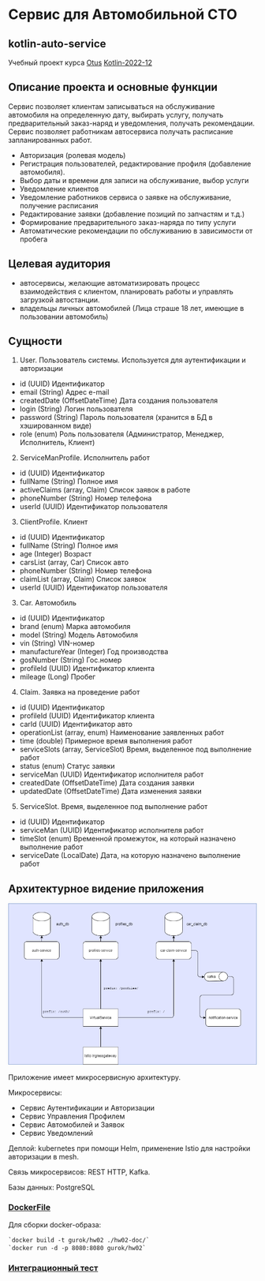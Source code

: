# Сервис для Автомобильной СТО
## kotlin-auto-service
Учебный проект курса [Otus](https://otus.ru) [Kotlin-2022-12](https://otus.ru/lessons/kotlin/)

## Описание проекта и основные функции
Сервис позволяет клиентам записываться на обслуживание автомобиля на определенную дату,
выбирать услугу, получать предварительный заказ-наряд и уведомления, получать рекомендации.
Сервис позволяет работникам автосервиса получать расписание запланированных работ.

- Авторизация (ролевая модель)
- Регистрация пользователей, редактирование профиля (добавление автомобиля).
- Выбор даты и времени для записи на обслуживание, выбор услуги
- Уведомление клиентов
- Уведомление работников сервиса о заявке на обслуживание, получение расписания
- Редактирование заявки (добавление позиций по запчастям и т.д.)
- Формирование предварительного заказ-наряда по типу услуги
- Автоматические рекомендации по обслуживанию в зависимости от пробега

## Целевая аудитория

- автосервисы, желающие автоматизировать процесс взаимодействия с клиентом,
планировать работы и управлять загрузкой автостанции.
- владельцы личных автомобилей (Лица страше 18 лет, имеющие в пользовании автомобиль)

## Сущности

1. User. Пользователь системы. Используется для аутентификации и авторизации
- id (UUID) Идентификатор
- email (String) Адрес e-mail
- createdDate (OffsetDateTime) Дата создания пользователя
- login (String) Логин пользователя
- password (String) Пароль пользователя (хранится в БД в хэшированном виде)
- role (enum) Роль пользователя (Администратор, Менеджер, Исполнитель, Клиент)

2. ServiceManProfile. Исполнитель работ
- id (UUID) Идентификатор
- fullName (String) Полное имя
- activeClaims (array, Claim) Список заявок в работе
- phoneNumber (String) Номер телефона
- userId (UUID) Идентификатор пользователя

3. ClientProfile. Клиент
- id (UUID) Идентификатор
- fullName (String) Полное имя
- age (Integer) Возраст
- carsList (array, Car) Список авто
- phoneNumber (String) Номер телефона
- claimList (array, Claim) Список заявок
- userId (UUID) Идентификатор пользователя

3. Car. Автомобиль
- id (UUID) Идентификатор
- brand (enum) Марка автомобиля
- model (String) Модель Автомобиля
- vin (String) VIN-номер
- manufactureYear (Integer) Год производства
- gosNumber (String) Гос.номер
- profileId (UUID) Идентификатор клиента
- mileage (Long) Пробег

4. Claim. Заявка на проведение работ
- id (UUID) Идентификатор
- profileId (UUID) Идентификатор клиента
- carId (UUID) Идентификатор авто
- operationList (array, enum) Наименование заявленных работ
- time (double) Примерное время выполнения работ
- serviceSlots (array, ServiceSlot) Время, выделенное под выполнение работ
- status (enum) Статус заявки
- serviceMan (UUID) Идентификатор исполнителя работ
- createdDate (OffsetDateTime) Дата создания заявки
- updatedDate (OffsetDateTime) Дата изменения заявки

5. ServiceSlot. Время, выделенное под выполнение работ
- id (UUID) Идентификатор
- serviceMan (UUID) Идентификатор исполнителя работ
- timeSlot (enum) Временной промежуток, на который назначено выполнение работ
- serviceDate (LocalDate) Дата, на которую назначено выполнение работ

## Архитектурное видение приложения 

![kotlindiag.png](pictures/kotlindiag.png)

Приложение имеет микросервисную архитектуру.

Микросервисы:
- Сервис Аутентификации и Авторизации
- Сервис Управления Профилем
- Сервис Автомобилей и Заявок 
- Сервис Уведомлений

Деплой: kubernetes при помощи Helm, применение Istio для настройки авторизации в mesh.
  
Связь микросервисов: REST HTTP, Kafka. 

Базы данных: PostgreSQL

### [DockerFile](hw02-doc%2Fdeploy%2Fdockerfile)
Для сборки docker-образа:

    `docker build -t gurok/hw02 ./hw02-doc/`
    `docker run -d -p 8080:8080 gurok/hw02`

### [Интеграционный тест](hw02-doc%2Fsrc%2Ftest%2Fkotlin%2Fru%2Fgur%2FApplicationTest.kt)
